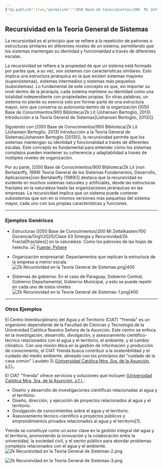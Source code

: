 ```yaml
---
{"dg-publish":true,"permalink":"/050 Base de Conocimientos/200  Mi Zettelkasten/100 Docencia/Org1/2025/Clase 03 Sinergia y Recursividad/Zk Recursividad en la Teoría General de Sistemas/","tags":["digitalGarden","recursividad"]}
---
```


## Recursividad en la Teoría General de Sistemas

La recursividad es el principio que se refiere a la repetición de patrones o estructuras similares en diferentes niveles de un sistema, permitiendo que los sistemas mantengan su identidad y funcionalidad a través de diferentes escalas.

La recursividad se refiere a la propiedad de que un sistema está formado por partes que, a su vez, son sistemas con características similares. Esto implica una estructura jerárquica en la que existen sistemas mayores (supersistemas), sistemas intermedios y sistemas más pequeños (subsistemas). Lo fundamental de este concepto es que, sin importar su nivel dentro de la jerarquía, cada sistema mantiene su identidad como una totalidad independiente con propiedades propias. En otras palabras, un sistema no pierde su esencia solo por formar parte de una estructura mayor, sino que conserva su autonomía dentro de la organización  [[050 Base de Conocimientos/900 Biblioteca/Zk Lit (Johansen Bertoglio, 2013) Introducción a la Teoría General de Sistemas\|(Johansen Bertoglio, 2013)]].

Siguiendo con [[050 Base de Conocimientos/900 Biblioteca/Zk Lit (Johansen Bertoglio, 2013) Introducción a la Teoría General de Sistemas\|Johansen Bertoglio (2013)]], la recursividad permite que los sistemas mantengan su identidad y funcionalidad a través de diferentes escalas. Este concepto es fundamental para entender cómo los sistemas complejos pueden mantener su coherencia y adaptabilidad a través de múltiples niveles de organización.

Por su parte, [[050 Base de Conocimientos/900 Biblioteca/Zk Lit (von Bertalanffy, 1989) Teoría General de los Sistemas Fundamentos, Desarrollo, Aplicaciones\|von Bertalanffy (1989)]] destaca que la recursividad es evidente en muchos sistemas naturales y artificiales, desde las estructuras fractales en la naturaleza hasta las organizaciones jerárquicas en las empresas. La recursividad implica que un sistema puede contener subsistemas que son en sí mismos versiones más pequeñas del sistema mayor, cada uno con sus propias características y funciones.

----
### Ejemplos Genéricos

- Estructuras [[050 Base de Conocimientos/200  Mi Zettelkasten/100 Docencia/Org1/2025/Clase 03 Sinergia y Recursividad/Zk Fractal\|fractales]] en la naturaleza: Como los patrones de las hojas de helecho.
![](https://encrypted-tbn0.gstatic.com/images?q=tbn:ANd9GcTwHZzT30fn8BGUzOBterbnmLxJ5ZyOJL66BQ&s)
[Fuente: Pxhere](https://pxhere.com/es/photo/1625791)

- Organización empresarial: Departamentos que replican la estructura de la empresa a menor escala.
![Zk Recursividad en la Teoría General de Sistemas.png|400](/img/user/050%20Base%20de%20Conocimientos/200%20%20Mi%20Zettelkasten/100%20Docencia/Org1/2025/Clase%2003%20Sinergia%20y%20Recursividad/000%20Adjuntos/Zk%20Recursividad%20en%20la%20Teor%C3%ADa%20General%20de%20Sistemas.png)

- Sistemas de gobierno: En el caso de Paraguay, Gobierno Central, Gobierno Departamental, Gobierno Municipal, y esto se puede repetir en cada uno de estos niveles
![Zk Recursividad en la Teoría General de Sistemas-1.png|400](/img/user/050%20Base%20de%20Conocimientos/200%20%20Mi%20Zettelkasten/100%20Docencia/Org1/2025/Clase%2003%20Sinergia%20y%20Recursividad/000%20Adjuntos/Zk%20Recursividad%20en%20la%20Teor%C3%ADa%20General%20de%20Sistemas-1.png)

----

### Otros Ejemplos

El Centro Interdisciplinario del Agua y el Territorio (CIAT) "Yrenda" es un organismo dependiente de la Facultad de Ciencias y Tecnología de la Universidad Católica Nuestra Señora de la Asunción. Este centro se enfoca en la investigación, desarrollo, divulgación, y asesoramiento científico-técnico relacionados con el agua y el territorio, el ambiente, y el cambio climático. Con una misión ética en la gestión de información y producción de conocimiento, el CIAT Yrenda busca contribuir a la sostenibilidad y el cuidado del medio ambiente, alineado con los principios del "cuidado de la casa común" Laudato Si [(Universidad Católica Ntra. Sra. de la Asunción, s.f.),](https://www.universidadcatolica.edu.py/pensamiento-e-investigacion/#1719414624526-5e1563ed-3e16).

El CIAT "Yrenda" ofrece servicios y soluciones que incluyen [(Universidad Católica Ntra. Sra. de la Asunción, s.f.),](https://www.universidadcatolica.edu.py/pensamiento-e-investigacion/#1719414624526-5e1563ed-3e16):
- Diseño y desarrollo de investigaciones científicas relacionadas al agua y el territorio.
- Diseño, dirección, y ejecución de proyectos relacionados al agua y el territorio.
- Divulgación de conocimientos sobre el agua y el territorio.
- Asesoramiento técnico-científico a proyectos públicos y emprendimientos privados relacionados al agua y el territorio[1].

Yrenda se constituye como un actor clave en la gestión integral del agua y el territorio, promoviendo la innovación y la colaboración entre la universidad, la sociedad civil, y el sector público para abordar problemas complejos relacionados con el agua y el ambiente.
![Zk Recursividad en la Teoría General de Sistemas-2.png](/img/user/600%20Universidad%20Cat%C3%B3lica/200%20Gesti%C3%B3n/2024/000%20Adjuntos/Zk%20Recursividad%20en%20la%20Teor%C3%ADa%20General%20de%20Sistemas-2.png)

![Zk Recursividad en la Teoría General de Sistemas-3.png](/img/user/600%20Universidad%20Cat%C3%B3lica/200%20Gesti%C3%B3n/2024/000%20Adjuntos/Zk%20Recursividad%20en%20la%20Teor%C3%ADa%20General%20de%20Sistemas-3.png)